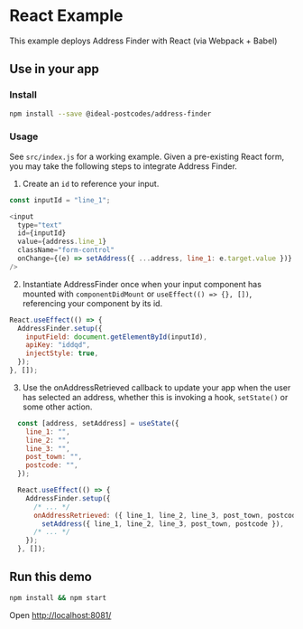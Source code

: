 # React Example

This example deploys Address Finder with React (via Webpack + Babel)

## Use in your app

### Install

```bash
npm install --save @ideal-postcodes/address-finder
```

### Usage

See `src/index.js` for a working example. Given a pre-existing React form, you may take the following steps to integrate Address Finder.


1. Create an `id` to reference your input.

```javascript
const inputId = "line_1";

<input
  type="text"
  id={inputId}
  value={address.line_1}
  className="form-control"
  onChange={(e) => setAddress({ ...address, line_1: e.target.value })}
/>
```

2. Instantiate AddressFinder once when your input component has mounted with `componentDidMount` or `useEffect(() => {}, [])`, referencing your component by its id.

```javascript
React.useEffect(() => {
  AddressFinder.setup({
    inputField: document.getElementById(inputId),
    apiKey: "iddqd",
    injectStyle: true,
  });
}, []);
```

3. Use the onAddressRetrieved callback to update your app when the user has selected an address, whether this is invoking a hook, `setState()` or some other action.

```javascript
  const [address, setAddress] = useState({
    line_1: "",
    line_2: "",
    line_3: "",
    post_town: "",
    postcode: "",
  });

  React.useEffect(() => {
    AddressFinder.setup({
      /* ... */
      onAddressRetrieved: ({ line_1, line_2, line_3, post_town, postcode }) =>
        setAddress({ line_1, line_2, line_3, post_town, postcode }),
      /* ... */
    });
  }, []);
```

## Run this demo

```bash
npm install && npm start
```

Open [http://localhost:8081/](http://localhost:8081/)
